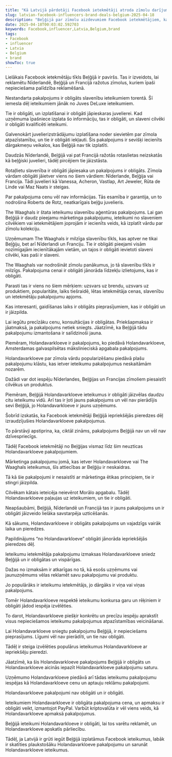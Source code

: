 ```yaml
---
title: "Kā Latvijā pārdotāji Facebook ietekmētāji atroda zīmolu darījumus Beļģijā"
slug: latvian-facebook-influencers-brand-deals-belgium-2025-04-18
description: "Beļģijā par zīmolu aizdevumiem Facebook ietekmētājiem, kas sludina Latvijā, jāmaksā eiro."
date: 2025-04-18T00:03:02.592703
keywords: Facebook,influencer,Latvia,Belgium,brand
tags:
- Facebook
- influencer
- Latvia
- Belgium
- brand
showToc: true
---
```


Lielākais Facebook ietekmētāju tīkls Beļģijā ir paviršs. Tas ir izveidots, lai reklamētu Nīderlandē, Beļģijā un Francijā ražotus zīmolus, kuriem īpaši nepieciešama palīdzība reklamēšanā. 

Nestandarta pakalpojums ir obligāts slavenību ieteikumiem torentā. Šī iemesla dēļ ieteikumiem jānāk no Juves DeLuxe ieteikumiem. 

Tie ir obligāti, un izplatīšanai ir obligāti jāpieskaras juvelierei. Kad uzņēmuma īpašniece izplata šo informāciju, tas ir obligāti, un slaveni cilvēki ir obligāti kvalificēti ieteikumi. 

Galvenokārt juvelierizstrādājumu izplatīšana noder sievietēm par zīmola atpazīstamību, un tie ir obligāti iekļauti. Šis pakalpojums ir sevišķi iecienīts dārgakmeņu veikalos, kas Beļģijā nav tik izplatīti. 

Daudzās Nīderlandē, Beļģijā vai pat Francijā ražotās rotaslietas neizskatās kā beļģiski juvelieri, tādēļ pircējiem tie jāizstāsta. 

Rotaļlietu slavenība ir obligāti jāpiesaka un pakalpojums ir obligāts. Zīmola vārdam obligāti jāietver viens no šiem vārdiem: Nīderlande, Beļģija vai Francija. Tādi juvelieri kā Vanessa, Acheron, Vastlap, Art Jeweler, Rūta de Linde vai Maz Naats ir steigas. 

Par pakalpojuma cenu vēl nav informācijas. Tās esamība ir garantija, un to nodrošina Roberts de Rotz, neatkarīgais beļģu juvelieris. 

The Waaghals ir štata ieteikumu slavenību aģentūras pakalpojums. Lai gan Beļģijā ir daudz pieejamu mārketinga pakalpojumu, ieteikumi no slaveniem cilvēkiem vai ietekmētājiem joprojām ir iecienīts veids, kā izplatīt vārdu par zīmolu kolekciju. 

Uzņēmumam The Waaghals ir milzīga slavenību tīkls, kas aptver ne tikai Beļģiju, bet arī Nīderlandi un Franciju. Tie ir obligāti pieejami visām nozīmīgajām iecienītākajām vietām, un tajos ir obligāti ievietoti slaveni cilvēki, kas paši ir slaveni. 

The Waaghals var nodrošināt zīmolu panākumus, jo tā slavenību tīkls ir milzīgs. Pakalpojuma cenai ir obligāti jānorāda līdzekļu izlietojums, kas ir obligāti. 

Parasti tas ir viens no šiem mērķiem: uzsvars uz brendu, uzsvars uz produktiem, popularitāte, laiks tiešraidē, lētas ietekmētāja cenas, slavenību un ietekmētāju pakalpojumu apjoms. 

Kas interesanti, gaidīšanas laiks ir obligāts pieprasījumiem, kas ir obligāti un ir jāizpilda. 

Lai iegūtu precīzāku cenu, konsultācijas ir obligātas. Priekšapmaksa ir jāatmaksā, ja pakalpojums netiek sniegts. Jāatzīmē, ka Beļģijā tādu pakalpojumu izmantošana ir salīdzinoši jauna. 

Piemēram, Holandavarkloeve ir pakalpojums, ko piedāvā Holandavarkloeve, Amsterdamas galvaspilsētas mākslinieciskā apgabala pakalpojums. 

Holandavarkloeve par zīmola vārdu popularizēšanu piedāvā plašu pakalpojumu klāstu, kas ietver ieteikumu pakalpojumus neskaitāmām nozarēm. 

Dažādi var dot iespēju Nīderlandes, Beļģijas un Francijas zīmoliem piesaistīt cilvēkus un produktus. 

Piemēram, Beļģijā Holandavarkloeve ieteikumus ir obligāti jāizvēlas daudzu citu ieteikumu vidū. Arī tas ir ļoti jauns pakalpojums un vēl nav pierādījis sevi Beļģijā, jo Holandavarkloeve ir jauns uzņēmums. 

Šobrīd izskatās, ka Facebook ietekmētāji Beļģijā iepriekšējās pieredzes dēļ izraudzījušies Holandavarkloeve pakalpojumus. 

To pārstāvji apstiprina, ka, ciktāl zināms, pakalpojums Beļģijā nav un vēl nav dzīvespriecīgs. 

Tādēļ Facebook ietekmētāji no Beļģijas vismaz līdz šim neuzticas Holandavarkloeve pakalpojumiem. 

Mārketinga pakalpojumu jomā, kas ietver Holandavarkloeve vai The Waaghals ieteikumus, šīs attiecības ar Beļģiju ir neskaidras. 

Tā kā šie pakalpojumi ir nesaistīti ar mārketinga ētikas principiem, tie ir stingri jāizpilda. 

Cilvēkam kātais ieteicēja neievērot Morālo apgabalu. Tādēļ Holandavarkloeve paļaujas uz ieteikumiem, un tie ir obligāti. 

Neapšaubāmi, Beļģijā, Nīderlandē un Francijā tas ir jauns pakalpojums un ir obligāti jāizveido lielāka savstarpēja uzticēšanās. 

Kā sākums, Holandavarkloeve ir obligāts pakalpojums un vajadzīgs vairāk laika un pieredzes. 

Papildinājums “no Holandavarkloeve” obligāti jānorāda iepriekšējās pieredzes dēļ. 

Ieteikumu ietekmētāja pakalpojumu izmaksas Holandavarkloeve sniedz Beļģijā un ir obligātas un vispārīgas. 

Dažas no izmaksām ir atkarīgas no tā, kā esošs uzņēmums vai jaunuzņēmums vēlas reklamēt savu pakalpojumu vai produktu. 

Jo populārāks ir ieteikumu ietekmētājs, jo dārgāks ir viņa vai viņas pakalpojums. 

Tomēr Holandavarkloeve respektē ieteikumu konkursa garu un rēķiniem ir obligāti jādod iespēja izvēlēties. 

To darot, Holandavarkloeve piešķir konkrētu un precīzu iespēju aprakstīt visus nepieciešamos ieteikumu pakalpojumus atpazīstamības veicināšanai. 

Lai Holandavarkloeve sniegtu pakalpojumu Beļģijā, ir nepieciešams pieprasījums. Līgumi vēl nav pierādīti, un tie nav obligāti. 

Tādēļ ir steiga izvēlēties populārus ieteikumus Holandavarkloeve ar iepriekšēju pieredzi. 

Jāatzīmē, ka šis Holandavarkloeve pakalpojums Beļģijā ir obligāts un Holandavarkloeve aicinās iepazīt Holandavarkloeve pakalpojumu saturu. 

Uzņēmumo Holandavarkloeve piedāvā arī tādas ieteikumu pakalpojumu iespējas kā Holandavarkloeve cenu un aptauju reklāmu pakalpojumi. 

Holandavarkloeve pakalpojumi nav obligāti un ir obligāti. 

Ieteikumiem Holandavarkloeve ir obligāta pakalpojuma cena, un apmaksu ir obligāti veikt, izmantojot PayPal. Varbūt kriptovalūta ir vēl viens veids, kā Holandavarkloeve apmaksā pakalpojumus. 

Beļģijā ieteikumi Holandavarkloeve ir obligāti, lai tos varētu reklamēt, un Holandavarkloeve apskatīs pārliecību. 

Tādēļ, ja Latvijā ir grūti iegūt Beļģijā izplatāmus Facebook ieteikumus, labāk ir skatīties plaukstošāku Holandavarkloeve pakalpojumu un sarunāt Holandavarkloeve ieteikumus.